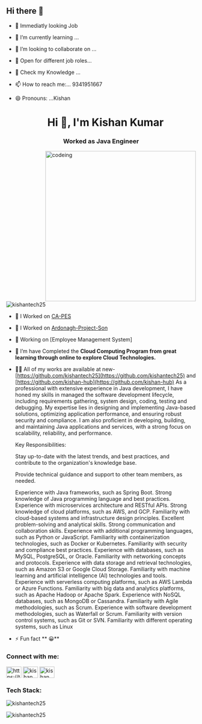 ## Hi there 👋 
- 🔭 Immediatly looking  Job
- 🌱 I’m currently learning ... 
- 👯 I’m looking to collaborate on ...
- 🤔 Open for different job roles... 
- 💬 Check my Knowledge ...
- 📫 How to reach me:... 9341951667
- 😄 Pronouns: ...Kishan

  <h1 align="center">Hi 👋, I'm Kishan Kumar</h1>
<h3 align="center">Worked as Java Engineer </h3>

<img align="right" alt="codeing" width="400" src="https://www.sarvika.com/wp-content/uploads/2021/03/Backend-Developer-Python-GIF-Dribble.gif"/>

<p align="left"> <img src="https://komarev.com/ghpvc/?username=kishantech25&label=Profile%20views&color=0e75b6&style=flat" alt="kishantech25" /> </p>

- 🔭 I Worked on [CA-PES](https://www.curriculumassociates.com/)
- 🔭 I Worked on [Ardonagh-Project-Son](https://www.ardonagh.com/)
- 🔭 Working on [Employee Management System]

- 🌱 I’m have Completed the  **Cloud Computing Program from great learning through online to explore Cloud Technologies.**

- 👨‍💻 All of my works are available at new-[https://github.com/kishantech25](https://github.com/kishantech25) and [https://github.com/kishan-hub](https://github.com/kishan-hub)
 As a professional with extensive experience in Java development, I have honed my skills in managed the software development lifecycle, including requirements gathering, system design, coding, testing and debugging. My expertise lies in designing and implementing Java-based solutions, optimizing application performance, and ensuring robust security and compliance. I am also proficient in developing, building, and maintaining Java applications and services, with a strong focus on scalability, reliability, and performance.

  Key Responsibilities:

  Stay up-to-date with the latest trends, and best practices, and contribute to the organization's knowledge base.

  Provide technical guidance and support to other team members, as needed.
 
  Experience with Java frameworks, such as Spring Boot.
  Strong knowledge of Java programming language and best practices.
  Experience with microservices architecture and RESTful APIs.
  Strong knowledge of cloud platforms, such as AWS, and GCP.
  Familiarity with cloud-based systems and infrastructure design principles.
  Excellent problem-solving and analytical skills.
  Strong communication and collaboration skills.
  Experience with additional programming languages, such as Python or JavaScript.
  Familiarity with containerization technologies, such as Docker or Kubernetes.
  Familiarity with security and compliance best practices.
  Experience with databases, such as MySQL, PostgreSQL, or Oracle.
  Familiarity with networking concepts and protocols.
  Experience with data storage and retrieval technologies, such as Amazon S3 or Google Cloud Storage.
  Familiarity with machine learning and artificial intelligence (AI) technologies and tools.
  Experience with serverless computing platforms, such as AWS Lambda or Azure Functions.
  Familiarity with big data and analytics platforms, such as Apache Hadoop or Apache Spark.
  Experience with NoSQL databases, such as MongoDB or Cassandra.
  Familiarity with Agile methodologies, such as Scrum.
  Experience with software development methodologies, such as Waterfall or Scrum.
  Familiarity with version control systems, such as Git or SVN.
  Familiarity with different operating systems, such as Linux



- ⚡ Fun fact ** 😀**

<h3 align="left">Connect with me:</h3>
<p align="left">
<a href="https://twitter.com/kishank49277438" target="blank"><img align="center" src="https://raw.githubusercontent.com/rahuldkjain/github-profile-readme-generator/master/src/images/icons/Social/twitter.svg" alt="https://twitter.com/kishank49277438" height="30" width="40" /></a>
<a href="www.linkedin.com/in/kishan-kumar-5494b923a" target="blank"><img align="center" src="https://raw.githubusercontent.com/rahuldkjain/github-profile-readme-generator/master/src/images/icons/Social/linked-in-alt.svg" alt="kishan kumar" height="30" width="40" /></a>
<a href="https://fb.com/kishan kumar" target="blank"><img align="center" src="https://raw.githubusercontent.com/rahuldkjain/github-profile-readme-generator/master/src/images/icons/Social/facebook.svg" alt="kishan kumar" height="30" width="40" /></a>
</p>

<h3 align="left">Tech Stack:</h3>

<p><img align="center" src="https://github-readme-stats.vercel.app/api/top-langs?username=kishantech25&show_icons=true&locale=en&layout=compact" alt="kishantech25" /></p>

<p><img align="center" src="https://github-readme-streak-stats.herokuapp.com/?user=kishan-hub&" alt="kishantech25" /></p>
